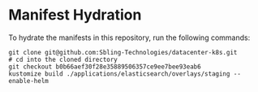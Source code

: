 # Manifest Hydration

To hydrate the manifests in this repository, run the following commands:

```shell
git clone git@github.com:Sbling-Technologies/datacenter-k8s.git
# cd into the cloned directory
git checkout b0b66aef30f28e35889506357ce9ee7bee93eab6
kustomize build ./applications/elasticsearch/overlays/staging --enable-helm
```
